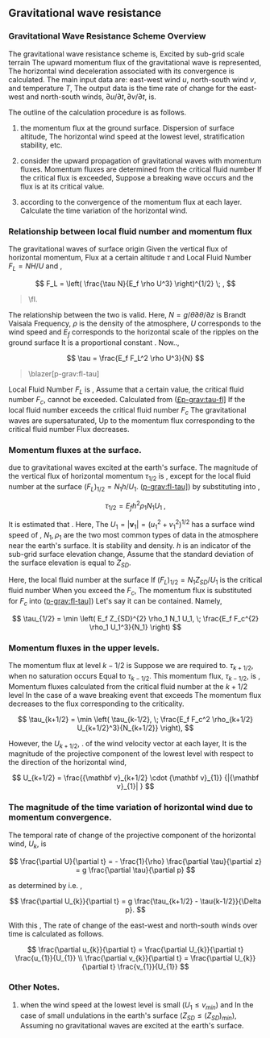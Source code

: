 ## Gravitational wave resistance

### Gravitational Wave Resistance Scheme Overview

The gravitational wave resistance scheme is,
Excited by sub-grid scale terrain
The upward momentum flux of the gravitational wave is represented,
The horizontal wind deceleration associated with its convergence is calculated.
The main input data are: east-west wind $u$, north-south wind $v$, and temperature $T$,
The output data is the time rate of change for the east-west and north-south winds,
$\partial u/\partial t, \partial v/\partial t$, is.

The outline of the calculation procedure is as follows.

1. the momentum flux at the ground surface.
 Dispersion of surface altitude,
 The horizontal wind speed at the lowest level, stratification stability, etc.

2. consider the upward propagation of gravitational waves with momentum fluxes.
 Momentum fluxes are determined from the critical fluid number
 If the critical flux is exceeded,
 Suppose a breaking wave occurs and the flux is at its critical value.

3. according to the convergence of the momentum flux at each layer.
 Calculate the time variation of the horizontal wind.

### Relationship between local fluid number and momentum flux

The gravitational waves of surface origin
Given the vertical flux of horizontal momentum,
Flux at a certain altitude $\tau$ and
Local Fluid Number $F_L = NH/U$ and ,

$$
   F_L = \left(
            \frac{\tau N}{E_f \rho U^3}
           \right)^{1/2} \; ,
$$

> <span id="p-grav:tau-fl" label="p-grav:tau-fl" label="p-grav:tau-fl">\fl.</span> </span>

The relationship between the two is valid.
Here, $N = g/\theta \partial \theta/\partial z$ is
Brandt Vaisala Frequency,
$\rho$ is the density of the atmosphere,
$U$ corresponds to the wind speed and $E_f$ corresponds to the horizontal scale of the ripples on the ground surface
It is a proportional constant .
Now..,

$$
  \tau = \frac{E_f F_L^2 \rho U^3}{N}
$$

> <span id="p-grav:fl-tau" label="p-grav:fl-tau" label="p-grav:fl-tau">\blazer[p-grav:fl-tau]</span>

Local Fluid Number $F_L$ is ,
Assume that a certain value, the critical fluid number $F_{c}$, cannot be exceeded.
Calculated from ([£p-grav:tau-fl\]](#p-grav:tau-fl)
If the local fluid number exceeds the critical fluid number $F_{c}$
The gravitational waves are supersaturated,
Up to the momentum flux corresponding to the critical fluid number
Flux decreases.

### Momentum fluxes at the surface.

due to gravitational waves excited at the earth's surface.
The magnitude of the vertical flux of horizontal momentum $\tau_{1/2}$ is ,
except for the local fluid number at the surface
$(F_L)_{1/2} = N_1 h/U_1$.
([p-grav:fl-tau\]](#p-grav:fl-tau)) by substituting into ,

$$
  \tau_{1/2} = E_f h^2 \rho_1 N_1 U_1 \; ,
$$


It is estimated that .
Here,
The $U_1 = |{\mathbf v}_1| = (u_1^2 + v_1^2)^{1/2}$ has a surface wind speed of ,
$N_1, \rho_1$ are the two most common types of data in the atmosphere near the earth's surface.
It is stability and density.
$h$ is an indicator of the sub-grid surface elevation change,
Assume that the standard deviation of the surface elevation is equal to $Z_{SD}$.

Here, the local fluid number at the surface
If $(F_L)_{1/2} = N_1 Z_{SD}/U_1$ is the critical fluid number
When you exceed the $F_c$,
The momentum flux is substituted for $F_c$ into ([p-grav:fl-tau\]](#p-grav:fl-tau))
Let's say it can be contained.
Namely,

$$
  \tau_{1/2} = \min \left(
                   E_f Z_{SD}^{2} \rho_1 N_1 U_1, \; 
                  \frac{E_f F_c^{2} \rho_1 U_1^3}{N_1}
               \right)
$$


### Momentum fluxes in the upper levels.

The momentum flux at level $k-1/2$ is
Suppose we are required to.
$\tau_{k+1/2}$, when no saturation occurs
Equal to $\tau_{k-1/2}$.
This momentum flux, $\tau_{k-1/2}$, is ,
Momentum fluxes calculated from the critical fluid number at the $k+1/2$ level
In the case of a wave breaking event that exceeds
The momentum flux decreases to the flux corresponding to the criticality.

$$
  \tau_{k+1/2} = \min \left( 
               \tau_{k-1/2}, \;
               \frac{E_f F_c^2 \rho_{k+1/2} U_{k+1/2}^3}{N_{k+1/2}}
                      \right),
$$


However, the $U_{k+1/2}$,
. of the wind velocity vector at each layer,
It is the magnitude of the projective component of the lowest level with respect to the direction of the horizontal wind,

$$
  U_{k+1/2} = \frac{{\mathbf v}_{k+1/2} 
                      \cdot {\mathbf v}_{1}}
                   {|{\mathbf v}_{1}|       }
$$


### The magnitude of the time variation of horizontal wind due to momentum convergence.

The temporal rate of change of the projective component of the horizontal wind, $U_{k}$, is

$$
  \frac{\partial U}{\partial t} 
        = - \frac{1}{\rho} \frac{\partial \tau}{\partial z}
        = g  \frac{\partial \tau}{\partial p}
$$


as determined by i.e. ,

$$
  \frac{\partial U_{k}}{\partial t} 
        =  g  \frac{\tau_{k+1/2} - \tau{k-1/2}}{\Delta p}.
$$


With this ,
The rate of change of the east-west and north-south winds over time is calculated as follows.

$$
  \frac{\partial u_{k}}{\partial t}  = 
           \frac{\partial U_{k}}{\partial t} \frac{u_{1}}{U_{1}} \\
  \frac{\partial v_{k}}{\partial t}  = 
           \frac{\partial U_{k}}{\partial t} \frac{v_{1}}{U_{1}}
$$



### Other Notes.

1. when the wind speed at the lowest level is small ($U_{1} \le v_{min}$) and
 In the case of small undulations in the earth's surface ($Z_{SD} \le (Z_{SD})_{min}$),
 Assuming no gravitational waves are excited at the earth's surface.

